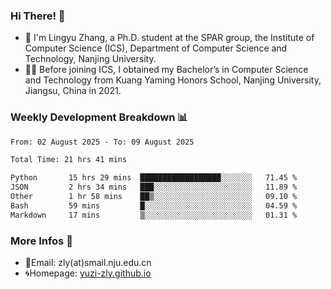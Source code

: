 ### Hi There! 👋 
- 🐳 I'm Lingyu Zhang, a Ph.D. student at the SPAR group, the Institute of Computer Science (ICS), Department of Computer Science and Technology, Nanjing University.
- 🧑‍🎓 Before joining ICS, I obtained my Bachelor’s in Computer Science and Technology from Kuang Yaming Honors School, Nanjing University, Jiangsu, China in 2021.

### Weekly Development Breakdown :bar_chart:

<!--START_SECTION:waka-->

```txt
From: 02 August 2025 - To: 09 August 2025

Total Time: 21 hrs 41 mins

Python       15 hrs 29 mins  ██████████████████░░░░░░░   71.45 %
JSON         2 hrs 34 mins   ███░░░░░░░░░░░░░░░░░░░░░░   11.89 %
Other        1 hr 58 mins    ██▒░░░░░░░░░░░░░░░░░░░░░░   09.10 %
Bash         59 mins         █░░░░░░░░░░░░░░░░░░░░░░░░   04.59 %
Markdown     17 mins         ▒░░░░░░░░░░░░░░░░░░░░░░░░   01.31 %
```

<!--END_SECTION:waka-->

<!--
### Github Contributions :octocat:

![](https://raw.githubusercontent.com/yuzi-zly/yuzi-zly/output/github-contribution-grid-snake.svg)              
-->

### More Infos 📖

- 📧Email: zly(at)smail.nju.edu.cn
- 🌀Homepage: [yuzi-zly.github.io](https://yuzi-zly.github.io/)
